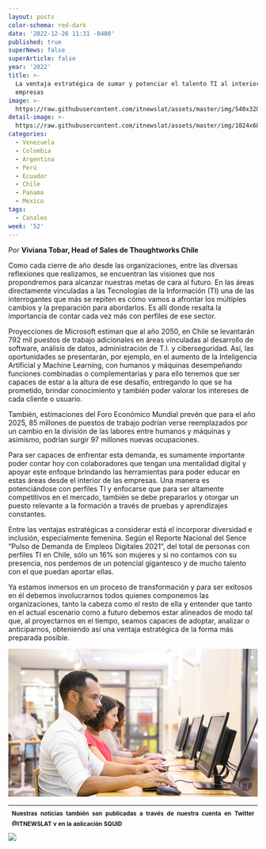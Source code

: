 ```yaml
---
layout: posts
color-schema: red-dark
date: '2022-12-26 11:31 -0400'
published: true
superNews: false
superArticle: false
year: '2022'
title: >-
  La ventaja estratégica de sumar y potenciar el talento TI al interior de las
  empresas
image: >-
  https://raw.githubusercontent.com/itnewslat/assets/master/img/540x320/trabajador-en-la-pc-p.jpg
detail-image: >-
  https://raw.githubusercontent.com/itnewslat/assets/master/img/1024x680/trabajador-en-la-pc-g.jpg
categories:
  - Venezuela
  - Colombia
  - Argentina
  - Perú
  - Ecuador
  - Chile
  - Panama
  - Mexico
tags:
  - Canales
week: '52'
---
```

Por **Viviana Tobar, Head of Sales de Thoughtworks Chile** 

Como cada cierre de año desde las organizaciones, entre las diversas reflexiones que realizamos, se encuentran las visiones que nos propondremos para alcanzar nuestras metas de cara al futuro. En las áreas directamente vinculadas a las Tecnologías de la Información (TI) una de las interrogantes que más se repiten es cómo vamos a afrontar los múltiples cambios y la preparación para abordarlos. Es allí donde resalta la importancia de contar cada vez más con perfiles de ese sector.

Proyecciones de Microsoft estiman que al año 2050, en Chile se levantarán 792 mil puestos de trabajo adicionales en áreas vinculadas al desarrollo de software, análisis de datos, administración de T.I. y ciberseguridad. Así, las oportunidades se presentarán, por ejemplo, en el aumento de la Inteligencia Artificial y Machine Learning, con humanos y máquinas desempeñando funciones combinadas o complementarias y para ello tenemos que ser capaces de estar a la altura de ese desafío, entregando lo que se ha prometido, brindar conocimiento y también poder valorar los intereses de cada cliente o usuario.  

También, estimaciones del Foro Económico Mundial prevén que para el año 2025, 85 millones de puestos de trabajo podrían verse reemplazados por un cambio en la división de las labores entre humanos y máquinas y asimismo, podrían surgir 97 millones nuevas ocupaciones.

Para ser capaces de enfrentar esta demanda, es sumamente importante poder contar hoy con colaboradores que tengan una mentalidad digital y apoyar este enfoque brindando las herramientas para poder educar en estas áreas desde el interior de las empresas. Una manera es potenciándose con perfiles TI y enfocarse que para ser altamente competitivos en el mercado, también se debe prepararlos y otorgar un puesto relevante a la formación  a través de pruebas y aprendizajes constantes.  

Entre las ventajas estratégicas a considerar está el incorporar diversidad e inclusión, especialmente femenina. Según el Reporte Nacional del Sence “Pulso de Demanda de Empleos Digitales 2021”, del total de personas con perfiles TI en Chile, sólo un 16% son mujeres y si no contamos con su presencia, nos perdemos de un potencial gigantesco y de mucho talento con el que puedan aportar ellas.

Ya estamos inmersos en un proceso de transformación y para ser exitosos en él debemos involucrarnos todos quienes componemos las organizaciones, tanto la cabeza como el resto de ella y entender que tanto en el actual escenario como a futuro debemos estar alineados de modo tal que, al proyectarnos en el tiempo, seamos capaces de adoptar, analizar o anticiparnos, obteniendo así una ventaja estratégica de la forma más preparada posible. 

![](https://raw.githubusercontent.com/itnewslat/assets/master/img/540x320/trabajador-en-la-pc-p.jpg)

<table style="height: 42px;" width="569">
<tbody>
<tr>
<td style="text-align: justify;"><sub><strong>Nuestras noticias también son publicadas a través de nuestra cuenta en Twitter <a href="https://twitter.com/itnewslat?lang=es">@ITNEWSLAT</a> y en la aplicación <a href="https://squidapp.co/en/">SQUID</a></strong></sub></td>
</tr>
</tbody>
</table>

<img src="https://tracker.metricool.com/c3po.jpg?hash=56f88a41e39ab42c063cc51676587a04"/>